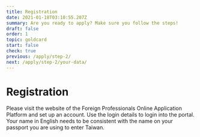 ```yaml
---
title: Registration
date: 2021-01-18T03:10:55.207Z
summary: Are you ready to apply? Make sure you follow the steps!
draft: false
order: 1
topic: goldcard
start: false
check: true
previous: /apply/step-2/
next: /apply/step-2/your-data/
---
```


# Registration

Please visit the website of the Foreign Professionals Online Application Platform and set up an account. Use the login details to login into the portal. Your name in English needs to be consistent with the name on your passport you are using to enter Taiwan.
